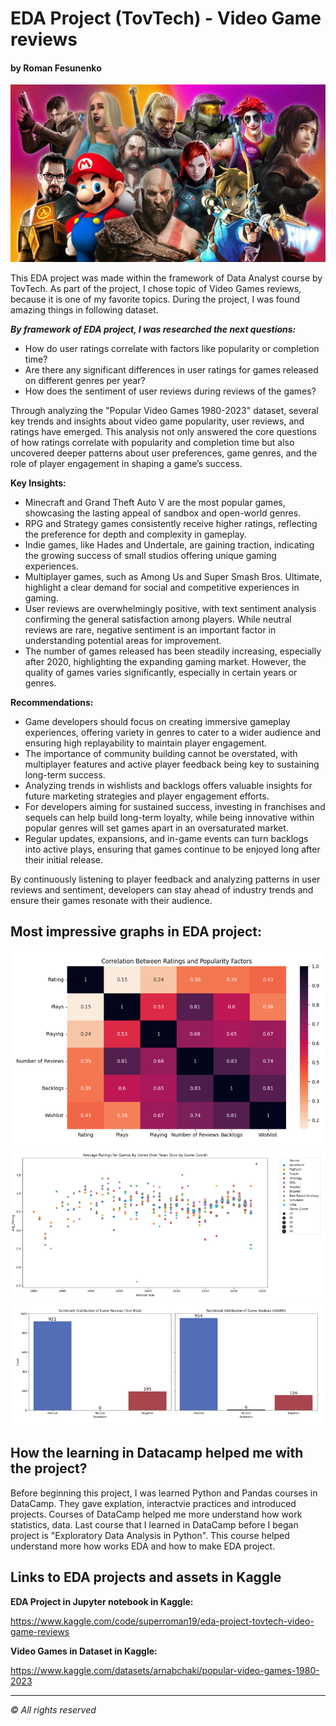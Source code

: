 # EDA Project (TovTech) - Video Game reviews

#### by Roman Fesunenko

![png](./assets/headline_pic.png)

This EDA project was made within the framework of Data Analyst course by TovTech.
As part of the project, I chose topic of Video Games reviews, because it is one of my favorite topics.
During the project, I was found amazing things in following dataset.

***By framework of EDA project, I was researched the next questions:***

* How do user ratings correlate with factors like popularity or completion time?
* Are there any significant differences in user ratings for games released on different genres per year?
* How does the sentiment of user reviews during reviews of the games?

Through analyzing the "Popular Video Games 1980-2023" dataset, several key trends and insights about video game popularity, user reviews, and ratings have emerged. This analysis not only answered the core questions of how ratings correlate with popularity and completion time but also uncovered deeper patterns about user preferences, game genres, and the role of player engagement in shaping a game’s success.

**Key Insights:**

* Minecraft and Grand Theft Auto V are the most popular games, showcasing the lasting appeal of sandbox and open-world genres.
* RPG and Strategy games consistently receive higher ratings, reflecting the preference for depth and complexity in gameplay.
* Indie games, like Hades and Undertale, are gaining traction, indicating the growing success of small studios offering unique gaming experiences.
* Multiplayer games, such as Among Us and Super Smash Bros. Ultimate, highlight a clear demand for social and competitive experiences in gaming.
* User reviews are overwhelmingly positive, with text sentiment analysis confirming the general satisfaction among players. While neutral reviews are rare, negative sentiment is an important factor in understanding potential areas for improvement.
* The number of games released has been steadily increasing, especially after 2020, highlighting the expanding gaming market. However, the quality of games varies significantly, especially in certain years or genres.

**Recommendations:**

* Game developers should focus on creating immersive gameplay experiences, offering variety in genres to cater to a wider audience and ensuring high replayability to maintain player engagement.
* The importance of community building cannot be overstated, with multiplayer features and active player feedback being key to sustaining long-term success.
* Analyzing trends in wishlists and backlogs offers valuable insights for future marketing strategies and player engagement efforts.
* For developers aiming for sustained success, investing in franchises and sequels can help build long-term loyalty, while being innovative within popular genres will set games apart in an oversaturated market.
* Regular updates, expansions, and in-game events can turn backlogs into active plays, ensuring that games continue to be enjoyed long after their initial release.

By continuously listening to player feedback and analyzing patterns in user reviews and sentiment, developers can stay ahead of industry trends and ensure their games resonate with their audience.

## Most impressive graphs in EDA project:

![png](./assets/graphX1.png)
![png](./assets/graphX2.png)
![png](./assets/graphX3.png)

## How the learning in Datacamp helped me with the project?

Before beginning this project, I was learned Python and Pandas courses in DataCamp.
They gave explation, interactvie practices and introduced projects.
Courses of DataCamp helped me more understand how work statistics, data.
Last course that I learned in DataCamp before I began project is "Exploratory Data Analysis in Python".
This course helped understand more how works EDA and how to make EDA project.

## Links to EDA projects and assets in Kaggle

**EDA Project in Jupyter notebook in Kaggle:**

https://www.kaggle.com/code/superroman19/eda-project-tovtech-video-game-reviews

**Video Games in Dataset in Kaggle:**

https://www.kaggle.com/datasets/arnabchaki/popular-video-games-1980-2023

---

*© All rights reserved*
